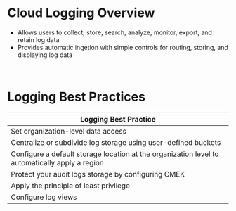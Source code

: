 # Cloud Logging Overview

* Allows users to collect, store, search, analyze, monitor, export, and retain log data
* Provides automatic ingetion with simple controls for routing, storing, and displaying log data

<br>

# Logging Best Practices

| Logging Best Practice |
| --- |
| Set organization-level data access |
| Centralize or subdivide log storage using user-defined buckets |
| Configure a default storage location at the organization level to automatically apply a region |
| Protect your audit logs storage by configuring CMEK |
| Apply the principle of least privilege |
| Configure log views |

